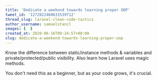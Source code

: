 ```yaml
---
title: 'Dedicate a weekend towards learning proper OOP'
tweet_id: '1272822460631539712'
thread_slug: laravel-clean-code-tactics
author_username: samuelstancl
images: {  }
created_at: 2020-06-16T09:24:57+00:00
slug: dedicate-a-weekend-towards-learning-proper-oop
---
```


Know the difference between static/instance methods &amp; variables and private/protected/public visibility. Also learn how Laravel uses magic methods.

You don't need this as a beginner, but as your code grows, it's crucial.